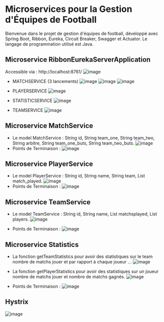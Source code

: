 # Microservices pour la Gestion d'Équipes de Football
Bienvenue dans le projet de gestion d'équipes de football, développé avec Spring Boot, Ribbon, Eureka, Circuit Breaker, Swagger et Actuator. Le langage de programmation utilisé est Java.

## Microservice RibbonEurekaServerApplication
  Accessible via : http://localhost:8761/
![image](https://github.com/mohamedelbarrak/Microservices/assets/66890099/5213e09f-31c7-422a-817f-5d7bffddb4b2)
- MATCHSERVICE (3 lancements)
  ![image](https://github.com/mohamedelbarrak/Microservices/assets/66890099/3aa13b9d-ce0a-4da5-8ff3-491874ab2733)
  ![image](https://github.com/mohamedelbarrak/Microservices/assets/66890099/cf00e98a-a9c8-4397-8df6-2b589ac2fc1e)
  ![image](https://github.com/mohamedelbarrak/Microservices/assets/66890099/a3ea751f-c92f-4fb8-8cb2-c94ac466fdd9)

- PLAYERSERVICE
  ![image](https://github.com/mohamedelbarrak/Microservices/assets/66890099/85b055c9-8c4d-44cc-9b53-1b2597acea0f)

- STATISTICSERVICE
  ![image](https://github.com/mohamedelbarrak/Microservices/assets/66890099/4dddf0c0-6c2c-40ea-8faf-999a9cc212b0)

- TEAMSERVICE
  ![image](https://github.com/mohamedelbarrak/Microservices/assets/66890099/31c52898-738e-4c05-aa3b-79e0bec59d5d)

## Microservice MatchService
  - Le model MatchService : String id, String team_one, String team_two, String arbitre, String team_one_buts, String team_two_buts.
  ![image](https://github.com/mohamedelbarrak/Microservices/assets/66890099/b3ef1983-2ad7-4dd6-abff-3363fb08e5c9)
  - Points de Terminaison :
  ![image](https://github.com/mohamedelbarrak/Microservices/assets/66890099/f85a2218-c2d2-41ca-9a47-0d04cc4ae8ea)

## Microservice PlayerService
  - Le model PlayerService : String id, String name, String team, List<String> match_played.
  ![image](https://github.com/mohamedelbarrak/Microservices/assets/66890099/04f55119-5b46-4fa6-a341-b1508c9ba993)
  - Points de Terminaison :
  ![image](https://github.com/mohamedelbarrak/Microservices/assets/66890099/cdc7933f-9090-4da8-83e0-1acdcaf02fdf)

## Microservice TeamService
  - Le model TeamService : String id, String name, List<String> matchsplayed, List<String> players.
  ![image](https://github.com/mohamedelbarrak/Microservices/assets/66890099/97cfb640-0759-45f9-871d-9e2afb4c7f0d)

  - Points de Terminaison :
  ![image](https://github.com/mohamedelbarrak/Microservices/assets/66890099/47054f5e-e032-4af8-8388-a4b0726ceda3)

## Microservice Statistics
  - La fonction getTeamStatistics pour avoir des statistiques sur le team nombre de matchs jouer et par rapport à chaque joueur ...
  ![image](https://github.com/mohamedelbarrak/Microservices/assets/66890099/34c61509-e39f-4a40-8228-4f3e6f4b5c4b)

  - La fonction getPlayerStatistics pour avoir des statistiques sur un joueur nombre de matchs jouer et nombre de matchs gagnés.
    ![image](https://github.com/mohamedelbarrak/Microservices/assets/66890099/20f67000-1ddc-4ebf-8fdb-c8862f1e9088)
  - Points de Terminaison :
    ![image](https://github.com/mohamedelbarrak/Microservices/assets/66890099/1d6eccf5-a7bf-44b6-905a-9ae27f090ea3)


## Hystrix
![image](https://github.com/mohamedelbarrak/Microservices/assets/66890099/cde718ab-e03b-429d-bbeb-cbc0d3598a59)


